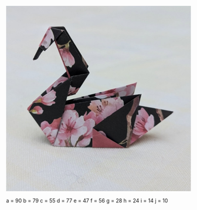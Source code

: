 ![alt text](https://github.com/blackarm0815/origami/blob/main/source/demure/demure.jpg "demure")

a = 90
b = 79
c = 55
d = 77
e = 47
f = 56
g = 28
h = 24
i = 14
j = 10